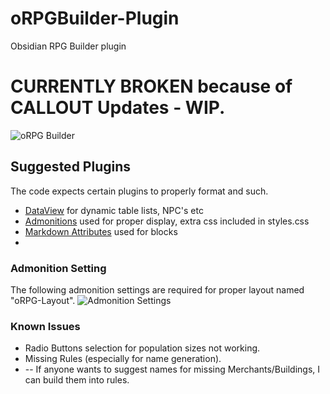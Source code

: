 # oRPGBuilder-Plugin
Obsidian RPG Builder plugin
# CURRENTLY BROKEN because of CALLOUT Updates - WIP.

![oRPG Builder](https://miniworld.com/obsidian/oRPGBuilder.jpg)



## Suggested Plugins
The code expects  certain plugins to properly format and such.
- [DataView](https://github.com/blacksmithgu/obsidian-dataview) for dynamic table lists, NPC's etc
- [Admonitions](https://github.com/valentine195/obsidian-admonition)  used for proper display, extra css included in styles.css
- [Markdown Attributes](https://github.com/valentine195/obsidian-markdown-attributes)  used for blocks
- 

### Admonition Setting
The following admonition settings are required for proper layout named "oRPG-Layout".
![Admonition Settings](https://miniworld.com/obsidian/admonition-settings.jpg)


### Known Issues
- Radio Buttons selection for population sizes not working.
- Missing Rules (especially for name generation).
- -- If anyone wants to suggest names for missing Merchants/Buildings, I  can build them into rules.
